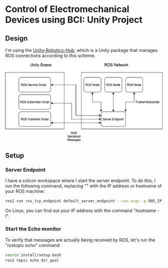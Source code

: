 # Control of Electromechanical Devices using BCI: Unity Project

## Design
I'm using the [Unity-Robotics-Hub][1], which is a Unity package that manages ROS connections according to this scheme.

[1]: https://github.com/Unity-Technologies/Unity-Robotics-Hub/ "Unity-Robotics-Hub"

![Unity-ROS Comunication.png](./img/unity_ros.png)

## Setup
### Server Endpoint
I have a colcon workspace where I start the server endpoint. To do this, I run the following command, replacing "<your IP address>" with the IP address or hostname of your ROS machine:
```bash
ros2 run ros_tcp_endpoint default_server_endpoint --ros-args -p ROS_IP:=<your IP address>
```

On Linux, you can find out your IP address with the command "hostname -I".

### Start the Echo monitor
To verify that messages are actually being received by ROS, let's run the "rostopic echo" command:
```bash
source install/setup.bash
ros2 topic echo dir_goal
```


